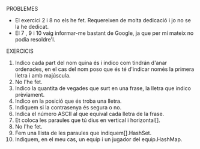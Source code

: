 PROBLEMES
- El exercici 2 i 8 no els he fet. Requereixen de molta dedicació i jo no se la he dedicat.
- El 7 , 9 i 10 vaig informar-me bastant de Google, ja que per mí mateix no podia resoldre'l.

EXERCICIS
1. Indico cada part del nom quina és i indico com tindrán d'anar ordenades, en el cas del nom poso que és té d'indicar només la primera lletra i amb majúscula.
2. No l'he fet.
3. Indico la quantita de vegades que surt en una frase, la lletra que indico prèviament.
4. Indico en la posició que és troba una lletra.
5. Indiquem si la contrasenya és segura o no.
6. Indica el número ASCII al que equival cada lletra de la frase.
7. Et coloca les paraules que tú dius en vertical i horizontal[].
8. No l'he fet.
9. Fem una llista de les paraules que indiquem[].HashSet.
10. Indiquem, en el meu cas, un equip i un jugador del equip.HashMap.